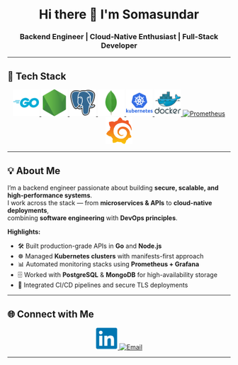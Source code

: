 <!-- Profile Header -->
<h1 align="center">Hi there 👋 I'm Somasundar</h1>
<h3 align="center">Backend Engineer | Cloud-Native Enthusiast | Full-Stack Developer</h3>

---

## 🚀 Tech Stack

<p align="center">
  <a href="https://go.dev/" target="_blank">
    <img src="https://raw.githubusercontent.com/devicons/devicon/master/icons/go/go-original-wordmark.svg" alt="Go" width="60" height="60"/>
  </a>
  <a href="https://nodejs.org/" target="_blank">
    <img src="https://raw.githubusercontent.com/devicons/devicon/master/icons/nodejs/nodejs-original.svg" alt="Node.js" width="60" height="60"/>
  </a>
  <a href="https://www.postgresql.org/" target="_blank">
    <img src="https://raw.githubusercontent.com/devicons/devicon/master/icons/postgresql/postgresql-original.svg" alt="PostgreSQL" width="60" height="60"/>
  </a>
  <a href="https://www.mongodb.com/" target="_blank">
    <img src="https://raw.githubusercontent.com/devicons/devicon/master/icons/mongodb/mongodb-original.svg" alt="MongoDB" width="60" height="60"/>
  </a>
  <a href="https://kubernetes.io/" target="_blank">
    <img src="https://raw.githubusercontent.com/devicons/devicon/master/icons/kubernetes/kubernetes-plain-wordmark.svg" alt="Kubernetes" width="60" height="60"/>
  </a>
  <a href="https://www.docker.com/" target="_blank">
    <img src="https://raw.githubusercontent.com/devicons/devicon/master/icons/docker/docker-original-wordmark.svg" alt="Docker" width="60" height="60"/>
  </a>
  <a href="https://prometheus.io/" target="_blank">
    <img src="https://upload.wikimedia.org/wikipedia/commons/3/38/Prometheus_software_logo.svg" alt="Prometheus" width="60" height="60"/>
  </a>
  <a href="https://grafana.com/" target="_blank">
    <img src="https://raw.githubusercontent.com/grafana/grafana/main/public/img/grafana_icon.svg" alt="Grafana" width="60" height="60"/>
  </a>
</p>

---

## 💡 About Me
I’m a backend engineer passionate about building **secure, scalable, and high-performance systems**.  
I work across the stack — from **microservices & APIs** to **cloud-native deployments**,  
combining **software engineering** with **DevOps principles**.

**Highlights:**
- 🛠 Built production-grade APIs in **Go** and **Node.js**
- ☸️ Managed **Kubernetes clusters** with manifests-first approach
- 📊 Automated monitoring stacks using **Prometheus + Grafana**
- 🗄 Worked with **PostgreSQL** & **MongoDB** for high-availability storage
- 🚀 Integrated CI/CD pipelines and secure TLS deployments

---

## 🌐 Connect with Me
<p align="center">
  <a href="https://www.linkedin.com/in/soma-sundar-kapaka-02a571251/" target="_blank">
    <img src="https://raw.githubusercontent.com/devicons/devicon/master/icons/linkedin/linkedin-original.svg" alt="LinkedIn" width="50" height="50"/>
  </a>
  <a href="mailto:somasundarkapaka@gmail.com">
    <img src="https://upload.wikimedia.org/wikipedia/commons/4/4e/Gmail_Icon.png" alt="Email" width="50" height="50"/>
  </a>
</p>

---

